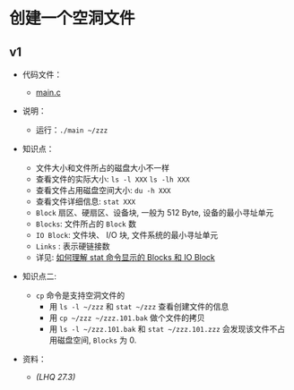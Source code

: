 # 创建一个空洞文件

## v1

- 代码文件：

  - [main.c](./v1/main.c)

- 说明：

  - 运行：`./main ~/zzz`

- 知识点：

  - 文件大小和文件所占的磁盘大小不一样
  - 查看文件的实际大小: `ls -l XXX` `ls -lh XXX`
  - 查看文件占用磁盘空间大小: `du -h XXX`
  - 查看文件详细信息: `stat XXX`
  - `Block` 扇区、硬扇区、设备块, 一般为 512 Byte, 设备的最小寻址单元
  - `Blocks`: 文件所占的 `Block` 数
  - `IO Block`: 文件块、 I/O 块, 文件系统的最小寻址单元
  - `Links` : 表示硬链接数
  - 详见: [如何理解 stat 命令显示的 Blocks 和 IO Block](https://blog.csdn.net/lyndon_li/article/details/123984482)

- 知识点二:
  - `cp` 命令是支持空洞文件的
    - 用 `ls -l ~/zzz` 和 `stat ~/zzz` 查看创建文件的信息
    - 用 `cp ~/zzz ~/zzz.101.bak` 做个文件的拷贝
    - 用 `ls -l ~/zzz.101.bak` 和 `stat ~/zzz.101.zzz` 会发现该文件不占用磁盘空间, `Blocks` 为 0.

- 资料：
  - _(LHQ 27.3)_
